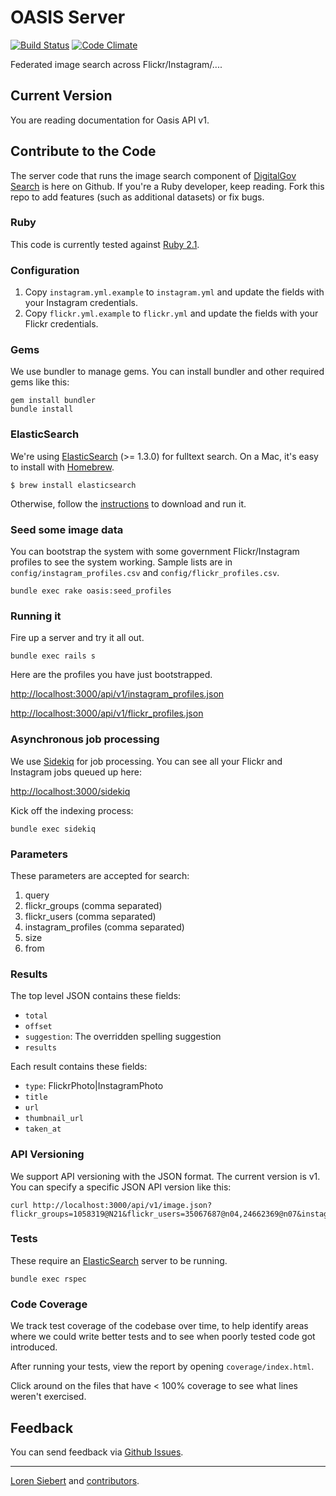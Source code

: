 OASIS Server
==============

[![Build Status](https://travis-ci.org/GSA/oasis.png)](https://travis-ci.org/GSA/oasis)
[![Code Climate](https://codeclimate.com/github/GSA/oasis.png)](https://codeclimate.com/github/GSA/oasis)

Federated image search across Flickr/Instagram/....

## Current Version

You are reading documentation for Oasis API v1.

## Contribute to the Code

The server code that runs the image search component of [DigitalGov Search](http://search.digitalgov.gov) is here on Github. If you're a Ruby developer, keep reading. Fork this repo to add features (such as additional datasets) or fix bugs.

### Ruby

This code is currently tested against [Ruby 2.1](http://www.ruby-lang.org/en/downloads/).

### Configuration

 1. Copy `instagram.yml.example` to `instagram.yml` and update the fields with your Instagram credentials.
 1. Copy `flickr.yml.example` to `flickr.yml` and update the fields with your Flickr credentials.

### Gems

We use bundler to manage gems. You can install bundler and other required gems like this:

    gem install bundler
    bundle install

### ElasticSearch

We're using [ElasticSearch](http://www.elasticsearch.org/) (>= 1.3.0) for fulltext search. On a Mac, it's easy to install with [Homebrew](http://mxcl.github.com/homebrew/).

    $ brew install elasticsearch

Otherwise, follow the [instructions](http://www.elasticsearch.org/download/) to download and run it.

### Seed some image data

You can bootstrap the system with some government Flickr/Instagram profiles to see the system working.
Sample lists are in `config/instagram_profiles.csv` and `config/flickr_profiles.csv`.

    bundle exec rake oasis:seed_profiles

### Running it

Fire up a server and try it all out.

    bundle exec rails s

Here are the profiles you have just bootstrapped.

<http://localhost:3000/api/v1/instagram_profiles.json>

<http://localhost:3000/api/v1/flickr_profiles.json>

### Asynchronous job processing

We use [Sidekiq](http://sidekiq.org) for job processing. You can see all your Flickr and Instagram jobs queued up here:

<http://localhost:3000/sidekiq>

Kick off the indexing process:

    bundle exec sidekiq

### Parameters

These parameters are accepted for search:

1. query
2. flickr_groups (comma separated)
2. flickr_users (comma separated)
2. instagram_profiles (comma separated)
4. size
5. from

### Results

The top level JSON contains these fields:

* `total`
* `offset`
* `suggestion`: The overridden spelling suggestion
* `results`

Each result contains these fields:

* `type`: FlickrPhoto|InstagramPhoto
* `title`
* `url`
* `thumbnail_url`
* `taken_at`

### API Versioning

We support API versioning with the JSON format. The current version is v1. You can specify a specific JSON API version like this:

    curl http://localhost:3000/api/v1/image.json?flickr_groups=1058319@N21&flickr_users=35067687@n04,24662369@n07&instagram_profiles=nasa&query=earth

### Tests

These require an [ElasticSearch](http://www.elasticsearch.org/) server to be running.

    bundle exec rspec

### Code Coverage

We track test coverage of the codebase over time, to help identify areas where we could write better tests and to see when poorly tested code got introduced.

After running your tests, view the report by opening `coverage/index.html`.

Click around on the files that have < 100% coverage to see what lines weren't exercised.

Feedback
--------

You can send feedback via [Github Issues](https://github.com/GSA/oasis/issues).

-----

[Loren Siebert](https://github.com/loren) and [contributors](http://github.com/GSA/oasis/contributors).